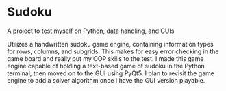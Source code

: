 # Sudoku
A project to test myself on Python, data handling, and GUIs

Utilizes a handwritten sudoku game engine, containing information types for rows, columns, and subgrids. This makes for easy error checking in the game board and really put my OOP skills to the test. I made this game engine capable of holding a text-based game of sudoku in the Python terminal, then moved on to the GUI using PyQt5. I plan to revisit the game engine to add a solver algorithm once I have the GUI version playable.
